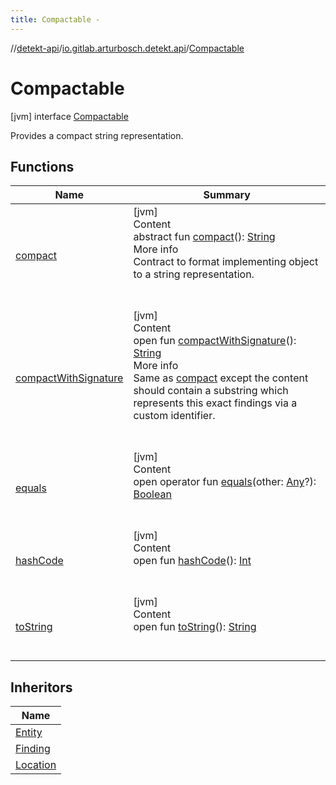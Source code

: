 ```yaml
---
title: Compactable -
---
```

//[detekt-api](../../index.md)/[io.gitlab.arturbosch.detekt.api](../index.md)/[Compactable](index.md)



# Compactable  
 [jvm] interface [Compactable](index.md)

Provides a compact string representation.

   


## Functions  
  
|  Name|  Summary| 
|---|---|
| <a name="io.gitlab.arturbosch.detekt.api/Compactable/compact/#/PointingToDeclaration/"></a>[compact](compact.md)| <a name="io.gitlab.arturbosch.detekt.api/Compactable/compact/#/PointingToDeclaration/"></a>[jvm]  <br>Content  <br>abstract fun [compact](compact.md)(): [String](https://kotlinlang.org/api/latest/jvm/stdlib/kotlin/-string/index.html)  <br>More info  <br>Contract to format implementing object to a string representation.  <br><br><br>
| <a name="io.gitlab.arturbosch.detekt.api/Compactable/compactWithSignature/#/PointingToDeclaration/"></a>[compactWithSignature](compact-with-signature.md)| <a name="io.gitlab.arturbosch.detekt.api/Compactable/compactWithSignature/#/PointingToDeclaration/"></a>[jvm]  <br>Content  <br>open fun [compactWithSignature](compact-with-signature.md)(): [String](https://kotlinlang.org/api/latest/jvm/stdlib/kotlin/-string/index.html)  <br>More info  <br>Same as [compact](compact.md) except the content should contain a substring which represents this exact findings via a custom identifier.  <br><br><br>
| <a name="kotlin/Any/equals/#kotlin.Any?/PointingToDeclaration/"></a>[equals](../../io.gitlab.arturbosch.detekt.api.internal/-yaml-config/-companion/index.md#%5Bkotlin%2FAny%2Fequals%2F%23kotlin.Any%3F%2FPointingToDeclaration%2F%5D%2FFunctions%2F-931080397)| <a name="kotlin/Any/equals/#kotlin.Any?/PointingToDeclaration/"></a>[jvm]  <br>Content  <br>open operator fun [equals](../../io.gitlab.arturbosch.detekt.api.internal/-yaml-config/-companion/index.md#%5Bkotlin%2FAny%2Fequals%2F%23kotlin.Any%3F%2FPointingToDeclaration%2F%5D%2FFunctions%2F-931080397)(other: [Any](https://kotlinlang.org/api/latest/jvm/stdlib/kotlin/-any/index.html)?): [Boolean](https://kotlinlang.org/api/latest/jvm/stdlib/kotlin/-boolean/index.html)  <br><br><br>
| <a name="kotlin/Any/hashCode/#/PointingToDeclaration/"></a>[hashCode](../../io.gitlab.arturbosch.detekt.api.internal/-yaml-config/-companion/index.md#%5Bkotlin%2FAny%2FhashCode%2F%23%2FPointingToDeclaration%2F%5D%2FFunctions%2F-931080397)| <a name="kotlin/Any/hashCode/#/PointingToDeclaration/"></a>[jvm]  <br>Content  <br>open fun [hashCode](../../io.gitlab.arturbosch.detekt.api.internal/-yaml-config/-companion/index.md#%5Bkotlin%2FAny%2FhashCode%2F%23%2FPointingToDeclaration%2F%5D%2FFunctions%2F-931080397)(): [Int](https://kotlinlang.org/api/latest/jvm/stdlib/kotlin/-int/index.html)  <br><br><br>
| <a name="kotlin/Any/toString/#/PointingToDeclaration/"></a>[toString](../../io.gitlab.arturbosch.detekt.api.internal/-yaml-config/-companion/index.md#%5Bkotlin%2FAny%2FtoString%2F%23%2FPointingToDeclaration%2F%5D%2FFunctions%2F-931080397)| <a name="kotlin/Any/toString/#/PointingToDeclaration/"></a>[jvm]  <br>Content  <br>open fun [toString](../../io.gitlab.arturbosch.detekt.api.internal/-yaml-config/-companion/index.md#%5Bkotlin%2FAny%2FtoString%2F%23%2FPointingToDeclaration%2F%5D%2FFunctions%2F-931080397)(): [String](https://kotlinlang.org/api/latest/jvm/stdlib/kotlin/-string/index.html)  <br><br><br>


## Inheritors  
  
|  Name| 
|---|
| <a name="io.gitlab.arturbosch.detekt.api/Entity///PointingToDeclaration/"></a>[Entity](../-entity/index.md)
| <a name="io.gitlab.arturbosch.detekt.api/Finding///PointingToDeclaration/"></a>[Finding](../-finding/index.md)
| <a name="io.gitlab.arturbosch.detekt.api/Location///PointingToDeclaration/"></a>[Location](../-location/index.md)

